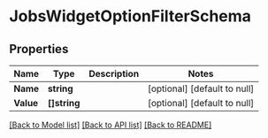 # JobsWidgetOptionFilterSchema

## Properties
Name | Type | Description | Notes
------------ | ------------- | ------------- | -------------
**Name** | **string** |  | [optional] [default to null]
**Value** | **[]string** |  | [optional] [default to null]

[[Back to Model list]](../README.md#documentation-for-models) [[Back to API list]](../README.md#documentation-for-api-endpoints) [[Back to README]](../README.md)


